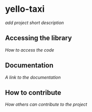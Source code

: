 # yello-taxi

*add project short description*

## Accessing the library

*How to access the code*

## Documentation

*A link to the documentation*

## How to contribute

*How others can contribute to the project*